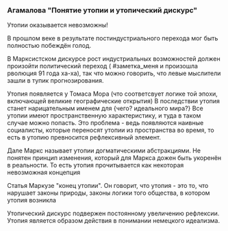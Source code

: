 ### Агамалова "Понятие утопии и утопический дискурс"

Утопии оказывается невозможны!

В прошлом веке в результате постиндустриального перехода мог быть полностью побеждён голод.

В Марксистском дискурсе рост индустриальных возможностей должен произойти политический переход ( #заметка_меня и произошла рволюция 91 года ха-ха), так что можно говорить, что левые мыслители зашли в тупик прогнозирования. 

Утопия появляется у Томаса Мора (что соответсвует логике той эпохи, включающей великие географические открытия)
В последствии утопия станет нарицательным именем для {чего? идеального мира?}
Все утопии имеют пространственную характеристику, и туда в таком случае можно попасть. Это проблема - ведь появляются наивные социалисты, которые переносят утопии из пространства во время, то есть в утопию превносится рефлексивный элемент. 

Дале Маркс называет утопии догматическими абстракциями. Не понятен принцип изменения, который для Маркса дожен быть укоренён в реальности. То есть утопия прочитывается как некоторая невозможная концепция

Статья Маркузе "конец утопии". Он говорит, что утопия - это то, что нарушает законы природы, законы логики того общества, в котором утопия возникла

Утопический дискурс подвержен постоянному увеличению рефлексии. Утопия является образом действия в понимании немецкого идеализма.
